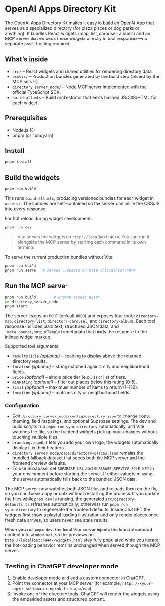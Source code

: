 # OpenAI Apps Directory Kit

The OpenAI Apps Directory Kit makes it easy to build an OpenAI App that serves as a specialized directory (for pizza places or dog parks or anything). It bundles React widgets (map, list, carousel, albums) and an MCP server that embeds those widgets directly in tool responses—no separate asset hosting required.

## What’s inside

- `src/` – React widgets and shared utilities for rendering directory data.
- `assets/` – Production bundles generated by the build step (inlined by the MCP server).
- `directory_server_node/` – Node MCP server implemented with the official TypeScript SDK.
- `build-all.mts` – Build orchestrator that emits hashed JS/CSS/HTML for each widget.

## Prerequisites

- Node.js 18+
- pnpm (or npm/yarn)

## Install

```bash
pnpm install
```

## Build the widgets

```bash
pnpm run build
```

This runs `build-all.mts`, producing versioned bundles for each widget in `assets/`. The bundles are self-contained so the server can inline the CSS/JS into every response.

For hot reload during widget development:

```bash
pnpm run dev
```

> Vite serves the widgets on `http://localhost:4044`. You can run it alongside the MCP server by starting each command in its own terminal.

To serve the current production bundles without Vite:

```bash
pnpm run build
pnpm run serve   # serves ./assets on http://localhost:4044
```

## Run the MCP server

```bash
pnpm run build        # ensure assets exist
cd directory_server_node
pnpm start
```

The server listens on `PORT` (default `8000`) and exposes four tools: `directory-map`, `directory-list`, `directory-carousel`, and `directory-albums`. Each tool response includes plain text, structured JSON data, and `_meta.openai/outputTemplate` metadata that binds the response to the inlined widget markup.

Supported tool arguments:

- `resultsTitle` _(optional)_ – heading to display above the returned directory results.
- `location` _(optional)_ – string matched against city and neighborhood fields.
- `price` _(optional)_ – single price tier (e.g., `$`) or list of tiers.
- `minRating` _(optional)_ – filter out places below this rating (0–5).
- `limit` _(optional)_ – maximum number of items to return (1–100).
- `location` _(optional)_ – matches city or neighborhood fields.

### Configuration

- Edit `directory_server_node/config/directory.json` to change copy, theming, field mappings, and optional Supabase settings. The dev and build scripts run `pnpm run sync:directory` automatically, and Vite watches the file, so the frontend widgets pick up your changes without touching multiple files.
- `branding.logoUrl` lets you add your own logo; the widgets automatically display it in their headers.
- `directory_server_node/data/directory-places.json` remains the bundled fallback dataset that seeds both the MCP server and the frontend preview defaults.
- To use Supabase, set `SUPABASE_URL` and `SUPABASE_SERVICE_ROLE_KEY` in your environment before starting the server. If either value is missing, the server automatically falls back to the bundled JSON data.

The MCP server now watches both JSON files and reloads them on the fly, so you can tweak copy or data without restarting the process. If you update the files while `pnpm dev` is running, the generated `src/directory-defaults.ts` refreshes automatically; otherwise run `pnpm run sync:directory` to regenerate the frontend defaults. Inside ChatGPT the widgets first show a playful loading illustration and only render places once fresh data arrives, so users never see stale results.

When you run `pnpm dev`, the local Vite server injects the latest structured content into `window.oai`, so the previews on `http://localhost:4044/<widget>.html` stay fully populated while you iterate; the hot-loading behavior remains unchanged when served through the MCP server.

## Testing in ChatGPT developer mode

1. Enable developer mode and add a custom connector in ChatGPT.
2. Point the connector at your MCP server (for example, `https://<your-ngrok-subdomain>.ngrok-free.app/mcp`).
3. Invoke one of the directory tools; ChatGPT will render the widgets using the embedded assets and structured content.
